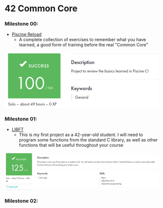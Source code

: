 # 42 Common Core

### **Milestone 00:**

- [Piscine Reload](https://github.com/zikocult/Cursus42/tree/main/00_piscine_reload/reload) 
	- A complete collection of exercises to remember what you have learned, a good form of training before the real "Common Core"

<p align="center">
  <img src="https://github.com/zikocult/Cursus42/blob/main/utils/Used_photos/Pasted%20image%2020240621092223.png?raw=true" />
</p>

### **Milestone 01:**

- [LIBFT](https://github.com/zikocult/Cursus42/tree/main/01_ring/libft)
	- This is my first project as a 42-year-old student. I will need to program some functions from the standard C library, as well as other functions that will be useful throughout your course

<p align="center">
  <img src="https://github.com/zikocult/Cursus42/blob/main/utils/Used_photos/LibFt.png?raw=true" />
</p>

### **Milestone 02:**
